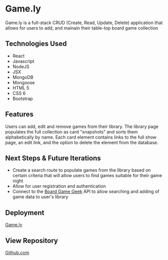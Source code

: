 # Game.ly

Game.ly is a full-stack CRUD (Create, Read, Update, Delete) application that allows for users to add, and mainain their table-top board game collection

## Technologies Used

* React
* Javascript
* NodeJS
* JSX
* MongoDB
* Mongoose
* HTML 5
* CSS 6
* Bootstrap

## Features

Users can add, edit and remove games from their library. 
The library page populates the full collection as card "snapshots" and sorts them alphabetically by name.
Each card element contains links to the full show page, an edit link, and the option to delete the element from the database.


## Next Steps & Future Iterations

* Create a search route to populate games from the library based on certain criteria that will allow users to find games suitable for their game night
* Allow for user registration and authentication
* Connect to the [Board Game Geek](www.boardgamegeek.com) API to allow searching and adding of game data to user's library

## Deployment
[Game.ly](game-ly.herokuapp.com)

## View Repository
[Github.com](#)
